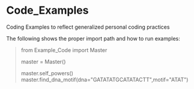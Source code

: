 # Code_Examples
Coding Examples to reflect generalized personal coding practices

The following shows the proper import path and how to run examples:
>  from Example_Code import Master
> 
> master = Master()
> 
> master.self_powers()\
> master.find_dna_motif(dna="GATATATGCATATACTT",motif="ATAT")
